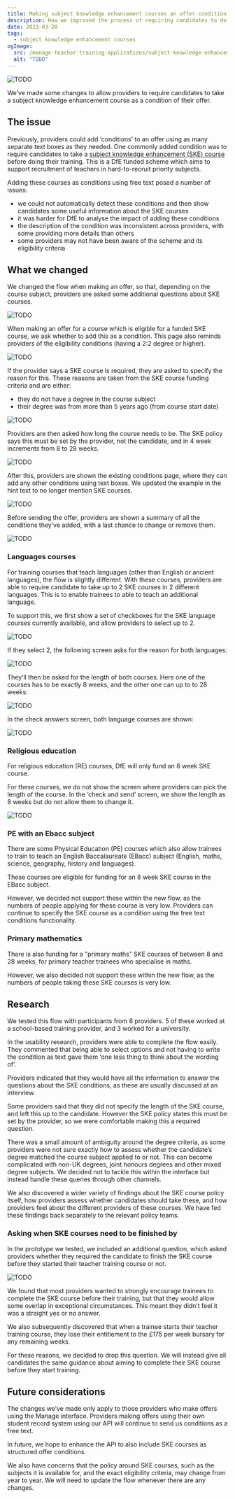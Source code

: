 ```yaml
---
title: Making subject knowledge enhancement courses an offer condition
description: How we improved the process of requiring candidates to do a subject knowledge enhancement course before starting their training.
date: 2023-03-20
tags:
  - subject knowledge enhancement courses
ogImage:
  src: /manage-teacher-training-applications/subject-knowledge-enhancement-course-conditions/ske-condition-cover-image.png
  alt: "TODO"
---
```


![TODO](ske-condition-cover-image.png)

We’ve made some changes to allow providers to require candidates to take a subject knowledge enhancement course as a condition of their offer.

## The issue

Previously, providers could add ‘conditions’ to an offer using as many separate text boxes as they needed. One commonly added condition was to require candidates to take a [subject knowledge enhancement (SKE) course](https://www.gov.uk/guidance/subject-knowledge-enhancement-an-introduction) before doing their training. This is a DfE funded scheme which aims to support recruitment of teachers in hard-to-recruit priority subjects.

Adding these courses as conditions using free text posed a number of issues:

* we could not automatically detect these conditions and then show candidates some useful information about the SKE courses
* it was harder for DfE to analyse the impact of adding these conditions
* the description of the condition was inconsistent across providers, with some providing more details than others
* some providers may not have been aware of the scheme and its eligibility criteria

## What we changed

We changed the flow when making an offer, so that, depending on the course subject, providers are asked some additional questions about SKE courses.

![TODO](ske-condition-flow.png)

When making an offer for a course which is eligible for a funded SKE course, we ask whether to add this as a condition. This page also reminds providers of the eligibility conditions (having a 2:2 degree or higher).

![TODO](make-offer.png)

If the provider says a SKE course is required, they are asked to specify the reason for this. These reasons are taken from the SKE course funding criteria and are either:

* they do not have a degree in the course subject
* their degree was from more than 5 years ago (from course start date)

![TODO](ske-reason.png)

Providers are then asked how long the course needs to be. The SKE policy says this must be set by the provider, not the candidate, and in 4 week increments from 8 to 28 weeks.

![TODO](ske-length.png)

After this, providers are shown the existing conditions page, where they can add any other conditions using text boxes. We updated the example in the hint text to no longer mention SKE courses.

![TODO](other-conditions.png)

Before sending the offer, providers are shown a summary of all the conditions they’ve added, with a last chance to change or remove them.

![TODO](check-and-send.png)

### Languages courses

For training courses that teach languages (other than English or ancient languages), the flow is slightly different. With these courses, providers are able to require candidate to take up to 2 SKE courses in 2 different languages. This is to enable trainees to able to teach an additional language.

To support this, we first show a set of checkboxes for the SKE language courses currently available, and allow providers to select up to 2.

![TODO](ske-languages.png)

If they select 2, the following screen asks for the reason for both languages:

![TODO](language-reasons.png)

They’ll then be asked for the length of both courses. Here one of the courses has to be exactly 8 weeks, and the other one can up to to 28 weeks:

![TODO](ske-2-languages-length.png)

In the check answers screen, both language courses are shown:

![TODO](check-2-languages.png)

### Religious education

For religious education (RE) courses, DfE will only fund an 8 week SKE course.

For these courses, we do not show the screen where providers can pick the length of the course. In the ‘check and send’ screen, we show the length as 8 weeks but do not allow them to change it.

![TODO](check-re-condition.png)

### PE with an Ebacc subject

There are some Physical Education (PE) courses which also allow trainees to train to teach an English Baccalaureate (EBacc) subject (English, maths, science, geography, history and languages).

These courses are eligible for funding for an 8 week SKE course in the EBacc subject.

However, we decided not support these within the new flow, as the numbers of people applying for these course is very low. Providers can continue to specify the SKE course as a condition using the free text conditions functionality.

### Primary mathematics

There is also funding for a "primary maths" SKE courses of between 8 and 28 weeks, for primary teacher trainees who specialise in maths.

However, we also decided not support these within the new flow, as the numbers of people taking these SKE courses is very low.

## Research

We tested this flow with participants from 8 providers. 5 of these worked at a school-based training provider, and 3 worked for a university.

In the usability research, providers were able to complete the flow easily. They commented that being able to select options and not having to write the condition as text gave them ‘one less thing to think about the wording of’.

Providers indicated that they would have all the information to answer the questions about the SKE conditions, as these are usually discussed at an interview.

Some providers said that they did not specify the length of the SKE course, and left this up to the candidate. However the SKE policy states this must be set by the provider, so we were comfortable making this a required question.

There was a small amount of ambiguity around the degree criteria, as some providers were not sure exactly how to assess whether the candidate’s degree matched the course subject applied to or not. This can become complicated with non-UK degrees, joint honours degrees and other mixed degree subjects. We decided not to tackle this within the interface but instead handle these queries through other channels.

We also discovered a wider variety of findings about the SKE course policy itself, how providers assess whether candidates should take these, and how providers feel about the different providers of these courses. We have fed these findings back separately to the relevant policy teams.

### Asking when SKE courses need to be finished by

In the prototype we tested, we included an additional question, which asked providers whether they required the candidate to finish the SKE course before they started their teacher training course or not.

![TODO](ske-deadline.png)

We found that most providers wanted to strongly encourage trainees to complete the SKE course before their training, but that they would allow some overlap in exceptional circumstances. This meant they didn’t feel it was a straight yes or no answer.

We also subsequently discovered that when a trainee starts their teacher training course, they lose their entitlement to the £175 per week bursary for any remaining weeks.

For these reasons, we decided to drop this question. We will instead give all candidates the same guidance about aiming to complete their SKE course before they start training.

## Future considerations

The changes we’ve made only apply to those providers who make offers using the Manage interface. Providers making offers using their own student record system using our API will continue to send us conditions as a free text.

In future, we hope to enhance the API to also include SKE courses as structured offer conditions.

We also have concerns that the policy around SKE courses, such as the subjects it is available for, and the exact eligibility criteria, may change from year to year. We will need to update the flow whenever there are any changes.
